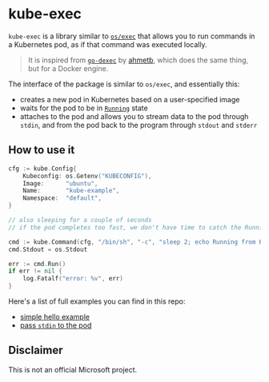 kube-exec
=========

`kube-exec` is a library similar to [`os/exec`][1] that allows you to run commands in a Kubernetes pod, as if that command was executed locally.
> It is inspired from [`go-dexec`][2] by [ahmetb][3], which does the same thing, but for a Docker engine.

The interface of the package is similar to `os/exec`, and essentially this:

- creates a new pod in Kubernetes based on a user-specified image
- waits for the pod to be in [`Running`](https://kubernetes.io/docs/concepts/workloads/pods/pod-lifecycle/) state
- attaches to the pod and allows you to stream data to the pod through `stdin`, and from the pod back to the program through `stdout` and `stderr`


How to use it
-------------

```go
cfg := kube.Config{
	Kubeconfig: os.Getenv("KUBECONFIG"),
	Image:      "ubuntu",
	Name:       "kube-example",
	Namespace:  "default",
}

// also sleeping for a couple of seconds
// if the pod completes too fast, we don't have time to catch the Running state event

cmd := kube.Command(cfg, "/bin/sh", "-c", "sleep 2; echo Running from Kubernetes pod;")
cmd.Stdout = os.Stdout

err := cmd.Run()
if err != nil {
	log.Fatalf("error: %v", err)
}
```


Here's a list of full examples you can find in this repo:

- [simple hello example](/examples/hello)
- [pass `stdin` to the pod](/examples/stdin)


[1]: https://golang.org/pkg/os/exec
[2]: https://github.com/ahmetb/go-dexec
[3]: https://twitter.com/ahmetb

[4]: /examples/main.go


Disclaimer
----------

This is not an official Microsoft project.